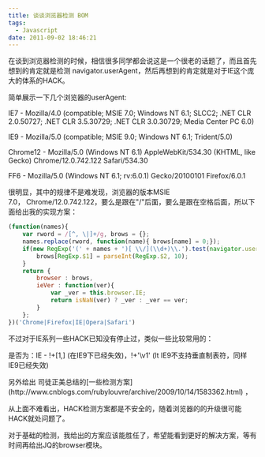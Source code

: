 ```yaml
---
title: 谈谈浏览器检测 BOM
tags:
  - Javascript
date: 2011-09-02 18:46:21
---
```


在谈到浏览器检测的时候，相信很多同学都会说这是一个很老的话题了，而且首先想到的肯定就是检测 navigator.userAgent，然后再想到的肯定就是对于IE这个庞大的体系的HACK。

简单展示一下几个浏览器的userAgent:

IE7 - Mozilla/4.0 (compatible; MSIE 7.0; Windows NT 6.1; SLCC2; .NET CLR 2.0.50727; .NET CLR 3.5.30729; .NET CLR 3.0.30729; Media Center PC 6.0)
<p>IE9 - Mozilla/5.0 (compatible; MSIE 9.0; Windows NT 6.1; Trident/5.0)
<p>Chrome12 - Mozilla/5.0 (Windows NT 6.1) AppleWebKit/534.30 (KHTML, like Gecko) Chrome/12.0.742.122 Safari/534.30
<p>FF6 - Mozilla/5.0 (Windows NT 6.1; rv:6.0.1) Gecko/20100101 Firefox/6.0.1

很明显，其中的规律不是难发现，浏览器的版本MSIE 7.0，&nbsp;Chrome/12.0.742.122，要么是跟在&quot;/&quot;后面，要么是跟在空格后面，所以下面给出我的实现方案：
```javascript
(function(names){
	var rword = /[^, \|]+/g, brows = {};
	names.replace(rword, function(name){ brows[name] = 0;});
	if(new RegExp('(' + names + ')[ \\/](\\d+)\\.').test(navigator.userAgent)){
		brows[RegExp.$1] = parseInt(RegExp.$2, 10);
	}
	return {
		browser : brows,
		ieVer : function(ver){
			var _ver = this.browser.IE;
			return isNaN(ver) ? _ver : _ver == ver;
		}
	};
})('Chrome|Firefox|IE|Opera|Safari')
```

不过对于IE系列一些HACK已知没有停止过，类似一些比较常用的：
<p>是否为：IE - !+[1,] (在IE9下已经失效)，!+'\v1'  (lt IE9不支持垂直制表符，同样IE9已经失效)
<p>另外给出 司徒正美总结的[一些检测方案](http://www.cnblogs.com/rubylouvre/archive/2009/10/14/1583362.html) ，

从上面不难看出，HACK检测方案都是不安全的，随着浏览器的的升级很可能HACK就处问题了。
<p>对于基础的检测，我给出的方案应该能胜任了，希望能看到更好的解决方案，等有时间再给出JQ的browser模块。